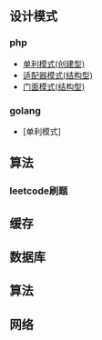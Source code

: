 ## 设计模式
### php
- [单利模式(创建型) ](DesignPatterns/php/Singleton.php)
- [适配器模式(结构型) ](DesignPatterns/php/Adapter.php)
- [门面模式(结构型) ](DesignPatterns/php/Adapter.php)

### golang
- [单利模式]

## 算法
### leetcode刷题

## 缓存

## 数据库

## 算法

## 网络
